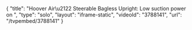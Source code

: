 {
    "title": "Hoover Air\u2122 Steerable Bagless Upright: Low suction power on ",
    "type": "solo",
    "layout": "iframe-static",
    "videoId": "3788141",
    "url": "\/tvpembed\/3788141"
}